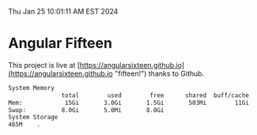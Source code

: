 Thu Jan 25 10:01:11 AM EST 2024

# Angular Fifteen


This project is live at [https://angularsixteen.github.io](https://angularsixteen.github.io "fifteen!") thanks to Github.

```bash
System Memory
               total        used        free      shared  buff/cache   available
Mem:            15Gi       3.0Gi       1.5Gi       503Mi        11Gi        12Gi
Swap:          8.0Gi       5.0Mi       8.0Gi
System Storage
465M	.
```
```bash
